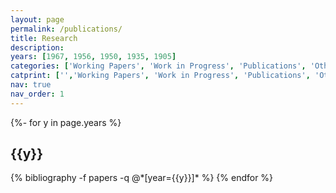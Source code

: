 ```yaml
---
layout: page
permalink: /publications/
title: Research
description: 
years: [1967, 1956, 1950, 1935, 1905]
categories: ['Working Papers', 'Work in Progress', 'Publications', 'Other']
catprint: ['','Working Papers', 'Work in Progress', 'Publications', 'Other']
nav: true
nav_order: 1
---
```

<!-- _pages/publications.md -->
<div class="publications">

{%- for y in page.years %}
  <h2 class="year">{{y}}</h2>
  {% bibliography -f papers -q @*[year={{y}}]* %}
{% endfor %}

</div>
